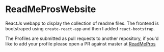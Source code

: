 # ReadMeProsWebsite
ReactJs webapp to display the collection of readme files. The frontend is bootstraped using `create-react-app` and then I added `react-bootstrap`.


The Profiles are submitted as pull requests to another repository, if you'd like to add your profile please open a PR against master at [ReadMePros](https://github.com/rishirajpurohit/ReadMePros)
